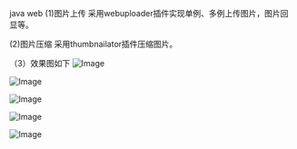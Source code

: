 java web 
(1)图片上传
采用webuploader插件实现单例、多例上传图片，图片回显等。

(2)图片压缩
采用thumbnailator插件压缩图片。

（3）效果图如下
![Image ](https://raw.githubusercontent.com/ZhangFen1018/picture/master/github_images/%E5%8D%95%E4%BE%8B%E4%B8%8A%E4%BC%A0.png)

![Image ](https://raw.githubusercontent.com/ZhangFen1018/picture/master/github_images/%E5%8D%95%E4%BE%8B%E5%9B%9E%E6%98%BE.png)

![Image](https://raw.githubusercontent.com/ZhangFen1018/picture/master/github_images/%E5%A4%9A%E4%BE%8B%E4%B8%8A%E4%BC%A0.png)

![Image ](https://raw.githubusercontent.com/ZhangFen1018/picture/master/github_images/%E5%A4%9A%E4%BE%8B%E5%9B%9E%E6%98%BE.png)

![Image](https://raw.githubusercontent.com/ZhangFen1018/picture/master/github_images/%E7%82%B9%E5%87%BB%E4%BA%8B%E4%BB%B6%E8%A7%A6%E5%8F%91%E4%B8%8A%E4%BC%A0.png)
